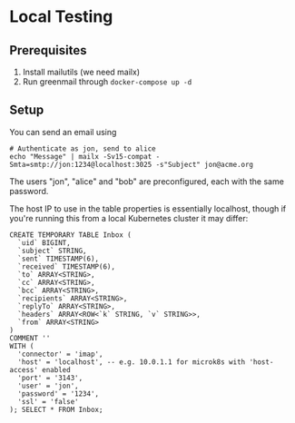 # Local Testing

## Prerequisites

1. Install mailutils (we need mailx)
2. Run greenmail through `docker-compose up -d`

## Setup

You can send an email using

```
# Authenticate as jon, send to alice
echo "Message" | mailx -Sv15-compat -Smta=smtp://jon:1234@localhost:3025 -s"Subject" jon@acme.org
```

The users "jon", "alice" and "bob" are preconfigured, each with the same password.

The host IP to use in the table properties is essentially localhost, though if you're running this from a local Kubernetes cluster it may differ:

```
CREATE TEMPORARY TABLE Inbox (
  `uid` BIGINT,
  `subject` STRING,
  `sent` TIMESTAMP(6),
  `received` TIMESTAMP(6),
  `to` ARRAY<STRING>,
  `cc` ARRAY<STRING>,
  `bcc` ARRAY<STRING>,
  `recipients` ARRAY<STRING>,
  `replyTo` ARRAY<STRING>,
  `headers` ARRAY<ROW<`k` STRING, `v` STRING>>,
  `from` ARRAY<STRING>
)
COMMENT ''
WITH (
  'connector' = 'imap',
  'host' = 'localhost', -- e.g. 10.0.1.1 for microk8s with 'host-access' enabled
  'port' = '3143',
  'user' = 'jon',
  'password' = '1234',
  'ssl' = 'false'
); SELECT * FROM Inbox;
```
